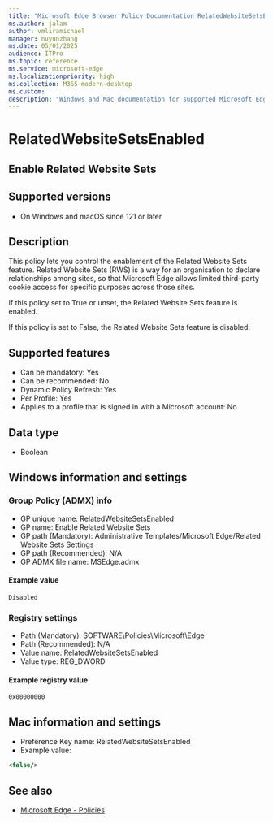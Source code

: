 ```yaml
---
title: "Microsoft Edge Browser Policy Documentation RelatedWebsiteSetsEnabled"
ms.author: jalam
author: vmliramichael
manager: nuyunzhang
ms.date: 05/01/2025
audience: ITPro
ms.topic: reference
ms.service: microsoft-edge
ms.localizationpriority: high
ms.collection: M365-modern-desktop
ms.custom:
description: "Windows and Mac documentation for supported Microsoft Edge Browser policy: Enable Related Website Sets"
---
```


<!--THIS FILE IS AUTOMATICALLY GENERATED. MANUAL CHANGES WILL BE OVERWRITTEN.-->
<!--Please contact the Microsoft Edge Manageability team with any questions.-->

# RelatedWebsiteSetsEnabled

## Enable Related Website Sets


## Supported versions

- On Windows and macOS since 121 or later

## Description

This policy lets you control the enablement of the Related Website Sets feature. Related Website Sets (RWS) is a way for an organisation to declare relationships among sites, so that Microsoft Edge allows limited third-party cookie access for specific purposes across those sites.

If this policy set to True or unset, the Related Website Sets feature is enabled.

If this policy is set to False, the Related Website Sets feature is disabled.

## Supported features

- Can be mandatory: Yes
- Can be recommended: No
- Dynamic Policy Refresh: Yes
- Per Profile: Yes
- Applies to a profile that is signed in with a Microsoft account: No

## Data type

- Boolean

## Windows information and settings

### Group Policy (ADMX) info

- GP unique name: RelatedWebsiteSetsEnabled
- GP name: Enable Related Website Sets
- GP path (Mandatory): Administrative Templates/Microsoft Edge/Related Website Sets Settings
- GP path (Recommended): N/A
- GP ADMX file name: MSEdge.admx

#### Example value

```
Disabled
```

### Registry settings

- Path (Mandatory): SOFTWARE\Policies\Microsoft\Edge
- Path (Recommended): N/A
- Value name: RelatedWebsiteSetsEnabled
- Value type: REG_DWORD

#### Example registry value

```
0x00000000
```


## Mac information and settings

- Preference Key name: RelatedWebsiteSetsEnabled
- Example value:

```xml
<false/>
```

## See also
- [Microsoft Edge - Policies](../microsoft-edge-policies.md)
